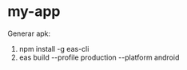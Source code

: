 # my-app

Generar apk:  

1) npm install -g eas-cli
2) eas build --profile production --platform android

